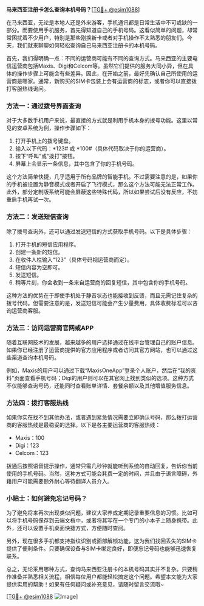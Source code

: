 **马来西亚注册卡怎么查询本机号码？**[[TG💪+ @esim1088](https://t.me/s/esim1088)]

在马来西亚，无论是本地人还是外来游客，手机通讯都是日常生活中不可或缺的一部分。而要使用手机服务，首先得知道自己的手机号码。这看似简单的问题，却常常困扰着不少用户，特别是那些刚换新卡或者对手机操作不太熟悉的朋友们。今天，我们就来聊聊如何轻松查询自己马来西亚注册卡的本机号码。

首先，我们得明确一点：不同的运营商可能有不同的查询方式。马来西亚的主要电信运营商包括Maxis、Digi和Celcom等。虽然它们提供的服务大同小异，但在具体的操作步骤上可能会有些差异。因此，在开始之前，最好先确认自己所使用的运营商是哪家。通常，新购买的SIM卡包装上会有运营商的标志，或者你可以直接拨打客服热线询问。

### 方法一：通过拨号界面查询

对于大多数手机用户来说，最直接的方式就是利用手机本身的拨号功能。这里以常见的安卓系统为例，操作步骤如下：

1. 打开手机上的拨号键盘。
2. 输入以下代码：*123# 或 *100#（具体代码取决于你的运营商）。
3. 按下“呼叫”或“拨打”按钮。
4. 屏幕上会显示一条信息，其中包含了你的手机号码。

这个方法简单快捷，几乎适用于所有品牌的智能手机。不过需要注意的是，如果你的手机被设置为静音模式或者开启了飞行模式，那么这个方法可能无法正常工作。此外，部分定制版系统可能会屏蔽这些特殊代码，所以如果尝试后没有反应，不妨重启手机再试一次。

### 方法二：发送短信查询

除了拨号查询外，还可以通过发送短信的方式获取手机号码。以下是具体步骤：

1. 打开手机的短信应用程序。
2. 创建一条新的短信。
3. 在收件人栏输入“123”（具体号码视运营商而定）。
4. 短信内容为空即可。
5. 发送短信。
6. 稍等片刻，你会收到一条来自运营商的回复短信，其中包含你的手机号码。

这种方法的优势在于即使手机处于静音状态也能接收到反馈，而且无需记住复杂的拨号代码。但需要注意的是，发送短信可能会产生少量费用，具体收费标准可以咨询运营商客服。

### 方法三：访问运营商官网或APP

随着互联网技术的发展，越来越多的用户选择通过在线平台管理自己的账户信息。如果你已经注册了运营商提供的官方应用程序或者访问其官方网站，也可以通过这些渠道查询本机号码。

例如，Maxis的用户可以通过下载“MaxisOneApp”登录个人账户，然后在“我的资料”页面查看手机号码；Digi的用户则可以在其官网上找到类似的选项。这种方式不仅能够查询号码，还能同时查看账单详情、套餐余额以及其他增值服务信息。

### 方法四：拨打客服热线

如果你实在找不到其他办法，或者遇到紧急情况需要立即确认号码，那么拨打运营商的客服热线是最稳妥的选择。以下是各主要运营商的客服热线：

- Maxis：100
- Digi：123
- Celcom：123

拨通后按照语音提示操作，通常只需几秒钟就能听到系统的自动回复，告诉你当前使用的手机号码。当然，这种方式可能会耗费一定的时间，并且由于语言障碍，外籍用户可能需要额外耐心等待翻译人员介入。

### 小贴士：如何避免忘记号码？

为了避免将来再次出现类似问题，建议大家养成定期记录重要信息的习惯。比如可以将手机号码保存到云端文档中，或者将其写在一个专门的小本子上随身携带。此外，还可以设置手机桌面快捷方式，方便随时查阅。

另外，现在很多手机都支持指纹识别或面部解锁功能，这为我们找回丢失的SIM卡提供了便利条件。只要确保设备与SIM卡绑定良好，即便忘记号码也能够迅速恢复联系。

总之，无论采用哪种方式，查询马来西亚注册卡的本机号码其实并不复杂。只要稍作准备并熟悉相关流程，相信每位用户都能轻松搞定这个问题。希望本文能为大家提供实用的帮助！如果有任何疑问或补充意见，请随时留言交流哦~

[[TG💪+ @esim1088](https://t.me/s/esim1088) ![Image](https://i.postimg.cc/4NQfJmqS/Snipaste-2025-05-13-00-14-12.png)]